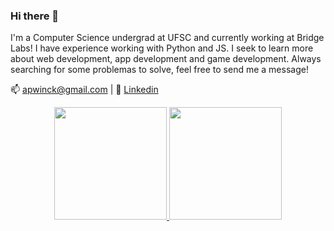 ### Hi there 👋

I'm a Computer Science undergrad at UFSC and currently working at Bridge Labs! I have experience working with Python and JS. I seek to learn more about web development, app development and game development. Always searching for some problemas to solve, feel free to send me a message!

:mailbox: apwinck@gmail.com |
:bust_in_silhouette: [Linkedin](https://www.linkedin.com/in/arthur-pellenz-winck/)

<div align="center">
  <a href="https://github.com/arthurwinck">
  <img height="180em" src="https://github-readme-stats.vercel.app/api?username=arthurwinck&show_icons=true&theme=dracula&include_all_commits=true&count_private=true"/>
  <img height="180em" src="https://github-readme-stats.vercel.app/api/top-langs/?username=arthurwinck&layout=compact&langs_count=7&theme=dracula&?hide=css"/>
</div>
